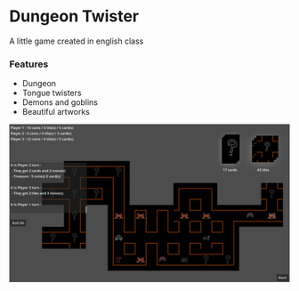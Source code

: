 # Dungeon Twister
  A little game created in english class 

### Features
* Dungeon
* Tongue twisters
* Demons and goblins
* Beautiful artworks

![screenshot](readme_assets/screenshot.png)
